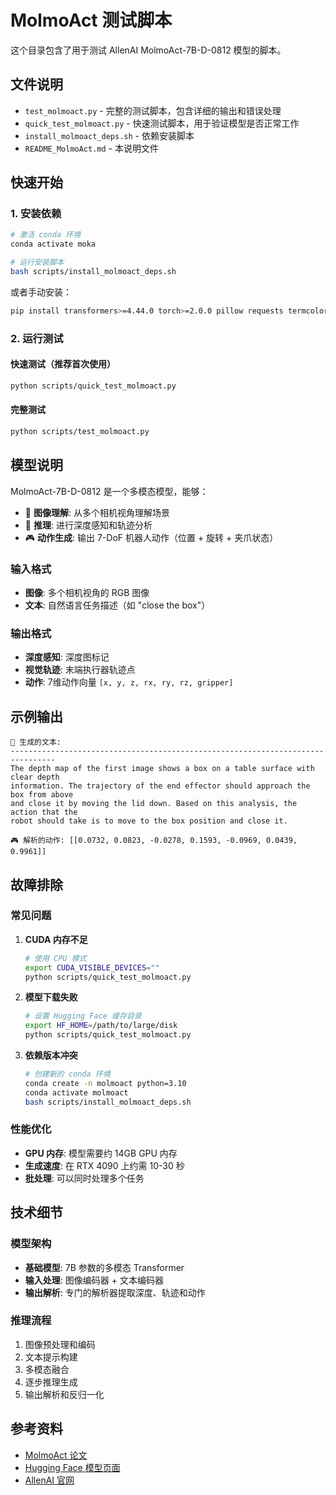 # MolmoAct 测试脚本

这个目录包含了用于测试 AllenAI MolmoAct-7B-D-0812 模型的脚本。

## 文件说明

- `test_molmoact.py` - 完整的测试脚本，包含详细的输出和错误处理
- `quick_test_molmoact.py` - 快速测试脚本，用于验证模型是否正常工作
- `install_molmoact_deps.sh` - 依赖安装脚本
- `README_MolmoAct.md` - 本说明文件

## 快速开始

### 1. 安装依赖

```bash
# 激活 conda 环境
conda activate moka

# 运行安装脚本
bash scripts/install_molmoact_deps.sh
```

或者手动安装：

```bash
pip install transformers>=4.44.0 torch>=2.0.0 pillow requests termcolor
```

### 2. 运行测试

#### 快速测试（推荐首次使用）
```bash
python scripts/quick_test_molmoact.py
```

#### 完整测试
```bash
python scripts/test_molmoact.py
```

## 模型说明

MolmoAct-7B-D-0812 是一个多模态模型，能够：

- 📸 **图像理解**: 从多个相机视角理解场景
- 🧠 **推理**: 进行深度感知和轨迹分析
- 🎮 **动作生成**: 输出 7-DoF 机器人动作（位置 + 旋转 + 夹爪状态）

### 输入格式
- **图像**: 多个相机视角的 RGB 图像
- **文本**: 自然语言任务描述（如 "close the box"）

### 输出格式
- **深度感知**: 深度图标记
- **视觉轨迹**: 末端执行器轨迹点
- **动作**: 7维动作向量 `[x, y, z, rx, ry, rz, gripper]`

## 示例输出

```
📝 生成的文本:
--------------------------------------------------------------------------------
The depth map of the first image shows a box on a table surface with clear depth 
information. The trajectory of the end effector should approach the box from above 
and close it by moving the lid down. Based on this analysis, the action that the 
robot should take is to move to the box position and close it.

🎮 解析的动作: [[0.0732, 0.0823, -0.0278, 0.1593, -0.0969, 0.0439, 0.9961]]
```

## 故障排除

### 常见问题

1. **CUDA 内存不足**
   ```bash
   # 使用 CPU 模式
   export CUDA_VISIBLE_DEVICES=""
   python scripts/quick_test_molmoact.py
   ```

2. **模型下载失败**
   ```bash
   # 设置 Hugging Face 缓存目录
   export HF_HOME=/path/to/large/disk
   python scripts/quick_test_molmoact.py
   ```

3. **依赖版本冲突**
   ```bash
   # 创建新的 conda 环境
   conda create -n molmoact python=3.10
   conda activate molmoact
   bash scripts/install_molmoact_deps.sh
   ```

### 性能优化

- **GPU 内存**: 模型需要约 14GB GPU 内存
- **生成速度**: 在 RTX 4090 上约需 10-30 秒
- **批处理**: 可以同时处理多个任务

## 技术细节

### 模型架构
- **基础模型**: 7B 参数的多模态 Transformer
- **输入处理**: 图像编码器 + 文本编码器
- **输出解析**: 专门的解析器提取深度、轨迹和动作

### 推理流程
1. 图像预处理和编码
2. 文本提示构建
3. 多模态融合
4. 逐步推理生成
5. 输出解析和反归一化

## 参考资料

- [MolmoAct 论文](https://arxiv.org/abs/2408.08112)
- [Hugging Face 模型页面](https://huggingface.co/allenai/MolmoAct-7B-D-0812)
- [AllenAI 官网](https://allenai.org/)

